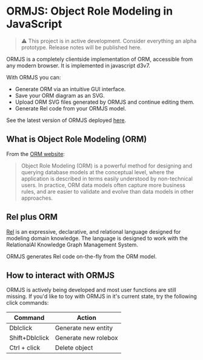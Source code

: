 # ORMJS: Object Role Modeling in JavaScript

> :warning: This project is in active development. Consider everything an alpha prototype. Release notes will be published here.

ORMJS is a completely clientside implementation of ORM, accessible from any modern browser. It is implemented in javascript d3v7.

With ORMJS you can:
- Generate ORM via an intuitive GUI interface.
- Save your ORM diagram as an SVG.
- Upload ORM SVG files generated by ORMJS and continue editing them.
- Generate Rel code from your ORMJS model.

See the latest version of ORMJS deployed [here](https://crhunt.github.io/ormjs/).

## What is Object Role Modeling (ORM)

From the [ORM website](http://www.orm.net/):

> Object Role Modeling (ORM) is a powerful method for designing and querying database models at the conceptual level, where the application is described in terms easily understood by non-technical users. In practice, ORM data models often capture more business rules, and are easier to validate and evolve than data models in other approaches.

## Rel plus ORM

[Rel](https://docs.relational.ai/getting-started/rel/overview/) is an expressive, declarative, and relational language designed for modeling domain knowledge. The language is designed to work with the RelationalAI Knowledge Graph Management System. 

ORMJS generates Rel code on-the-fly from the ORM model.

## How to interact with ORMJS

ORMJS is actively being developed and most user functions are still missing. If you'd like to toy with ORMJS in it's current state, try the following click commands:

| Command | Action |
|---------|--------|
|Dblclick | Generate new entity |
|Shift+Dblclick | Generate new rolebox |
|Ctrl + click | Delete object |